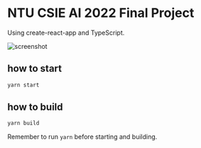 # NTU CSIE AI 2022 Final Project

Using create-react-app and TypeScript.

![screenshot](https://imgur.com/uOLuQw1.png)

## how to start

```bash
yarn start
```

## how to build

```bash
yarn build
```

Remember to run `yarn` before starting and building.
